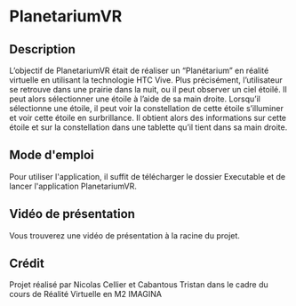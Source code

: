 # PlanetariumVR

## Description
L’objectif de PlanetariumVR était de réaliser un “Planétarium” en réalité virtuelle en utilisant la technologie HTC Vive. 
Plus précisément, l’utilisateur se retrouve dans une prairie dans la nuit, ou il peut observer un ciel étoilé. 
Il peut alors sélectionner une étoile à l’aide de sa main droite. Lorsqu’il sélectionne une étoile, il peut voir la constellation de cette étoile s’illuminer et voir cette étoile en surbrillance. Il obtient alors des informations sur cette étoile et sur la constellation dans une tablette qu’il tient dans sa main droite. 

## Mode d'emploi
Pour utiliser l'application, il suffit de télécharger le dossier Executable et de lancer l'application PlanetariumVR.

## Vidéo de présentation
Vous trouverez une vidéo de présentation à la racine du projet.
      
## Crédit
Projet réalisé par Nicolas Cellier et Cabantous Tristan dans le cadre du cours de Réalité Virtuelle en M2 IMAGINA
